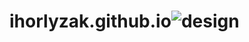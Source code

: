 # ihorlyzak.github.io![design](https://user-images.githubusercontent.com/84677887/153833965-18fb75d5-9e39-4537-8280-98591fedce87.png)
